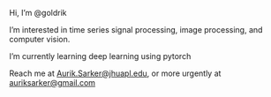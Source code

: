 Hi, I’m @goldrik

I’m interested in time series signal processing, image processing, and computer vision. 

I’m currently learning deep learning using pytorch

Reach me at Aurik.Sarker@jhuapl.edu, or more urgently at auriksarker@gmail.com

